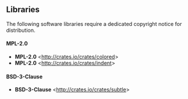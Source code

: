 ## Libraries

The following software libraries require a dedicated copyright notice for distribution.

#### MPL-2.0

- **MPL-2.0** &lt;<http://crates.io/crates/colored>&gt;
- **MPL-2.0** &lt;<http://crates.io/crates/indent>&gt;

#### BSD-3-Clause

- **BSD-3-Clause** &lt;<http://crates.io/crates/subtle>&gt;
